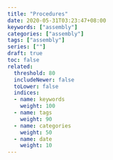 ```yaml
---
title: "Procedures"
date: 2020-05-31T03:23:47+08:00
keywords: ["assembly"]
categories: ["assembly"]
tags: ["assembly"]
series: [""]
draft: true
toc: false
related:
  threshold: 80
  includeNewer: false
  toLower: false
  indices:
  - name: keywords
    weight: 100
  - name: tags
    weight: 90
  - name: categories
    weight: 50
  - name: date
    weight: 10
---
```


